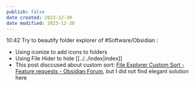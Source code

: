 ```yaml
---
publish: false
date created: 2023-12-30
date modified: 2023-12-30
---
```

10:42
Try to beautify folder explorer of #Software/Obsidian :
+ Using iconize to add icons to folders
+ Using File Hider to hide [[../../index|index]]
+ This post disccused about custom sort: [File Explorer Custom Sort - Feature requests - Obsidian Forum](https://forum.obsidian.md/t/file-explorer-custom-sort/1602/245?page=5), but I did not find elegant solution here

